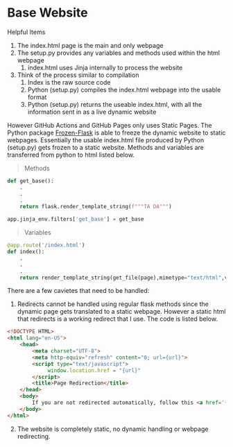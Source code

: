 # Base Website

Helpful Items

1. The index.html page is the main and only webpage
2. The setup.py provides any variables and methods used within the html webpage
   1. index.html uses Jinja internally to process the website
3.  Think of the process similar to compilation
    1.  Index is the raw source code
    2.  Python (setup.py) compiles the index.html webpage into the usable format
    3.  Python (setup.py) returns the useable index.html, with all the information sent in as a live dynamic website

However GitHub Actions and GitHub Pages only uses Static Pages.
The Python package [Frozen-Flask](https://github.com/Frozen-Flask/Frozen-Flask) is able to freeze the dynamic website to static webpages.
Essentially the usable index.html file produced by Python (setup.py) gets frozen to a static website.
Methods and variables are transferred from python to html listed below.

> Methods
```python
def get_base():
    .
    .
    .
    return flask.render_template_string(f"""TA DA""")

app.jinja_env.filters['get_base'] = get_base
```
> Variables
```python
@app.route('/index.html')
def index():
    .
    .
    .
    return render_template_string(get_file(page),mimetype="text/html",variable_one="variable_one")
```
There are a few cavietes that need to be handled:
1. Redirects cannot be handled using regular flask methods since the dynamic page gets translated to a static webpage. However a static html that redirects is a working redirect that I use. The code is listed below.
```html
<!DOCTYPE HTML>
<html lang="en-US">
    <head>
        <meta charset="UTF-8">
        <meta http-equiv="refresh" content="0; url={url}">
        <script type="text/javascript">
             window.location.href = "{url}"
        </script>
        <title>Page Redirection</title>
    </head>
    <body>
        If you are not redirected automatically, follow this <a href='{url}'>link to example</a>.
    </body>
</html>
```

2. The website is completely static, no dynamic handling or webpage redirecting.
